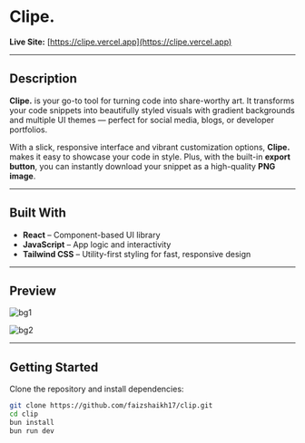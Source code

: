 # Clipe.

**Live Site:** [https://clipe.vercel.app](https://clipe.vercel.app)

---

## Description

**Clipe.** is your go-to tool for turning code into share-worthy art. It transforms your code snippets into beautifully styled visuals with gradient backgrounds and multiple UI themes — perfect for social media, blogs, or developer portfolios.

With a slick, responsive interface and vibrant customization options, **Clipe.** makes it easy to showcase your code in style. Plus, with the built-in **export button**, you can instantly download your snippet as a high-quality **PNG image**.

---

## Built With

- **React** – Component-based UI library  
- **JavaScript** – App logic and interactivity  
- **Tailwind CSS** – Utility-first styling for fast, responsive design  

---

## Preview

![bg1](https://github.com/user-attachments/assets/00542aee-5000-48a8-8320-7b4724d516aa)

![bg2](https://github.com/user-attachments/assets/0af254f4-c2b0-4c54-84f2-5d921ffc6d27)

---

## Getting Started

Clone the repository and install dependencies:

```bash
git clone https://github.com/faizshaikh17/clip.git
cd clip
bun install
bun run dev

